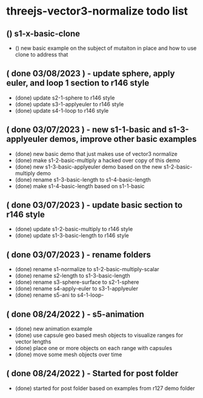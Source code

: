 # threejs-vector3-normalize todo list

## () s1-x-basic-clone
* () new basic example on the subject of mutaiton in place and how to use clone to address that

## ( done 03/08/2023 ) - update sphere, apply euler, and loop 1 section to r146 style
* (done) update s2-1-sphere to r146 style
* (done) update s3-1-applyeuler to r146 style
* (done) update s4-1-loop to r146 style

## ( done 03/07/2023 ) - new s1-1-basic and s1-3-applyeuler demos, improve other basic examples
* (done) new basic demo that just makes use of vector3 normalize
* (done) make s1-2-basic-multiply a hacked over copy of this demo
* (done) new s1-3-basic-applyeuler demo based on the new s1-2-basic-multiply demo
* (done) rename s1-3-basic-length to s1-4-basic-length
* (done) make s1-4-basic-length based on s1-1-basic

## ( done 03/07/2023 ) - update basic section to r146 style
* (done) update s1-2-basic-multiply to r146 style
* (done) update s1-3-basic-length to r146 style

## ( done 03/07/2023 ) - rename folders
* (done) rename s1-normalize to s1-2-basic-multiply-scalar
* (done) rename s2-length to s1-3-basic-length
* (done) rename s3-sphere-surface to s2-1-sphere
* (done) rename s4-apply-euler to s3-1-applyeuler
* (done) rename s5-ani to s4-1-loop-

## ( done 08/24/2022 ) - s5-animation
* (done) new animation example 
* (done) use capsule geo based mesh objects to visualize ranges for vector lengths
* (done) place one or more objects on each range with capsules
* (done) move some mesh objects over time

## ( done 08/24/2022 ) - Started for post folder
* (done) started for post folder based on examples from r127 demo folder

